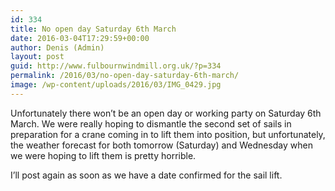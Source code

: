 ```yaml
---
id: 334
title: No open day Saturday 6th March
date: 2016-03-04T17:29:59+00:00
author: Denis (Admin)
layout: post
guid: http://www.fulbournwindmill.org.uk/?p=334
permalink: /2016/03/no-open-day-saturday-6th-march/
image: /wp-content/uploads/2016/03/IMG_0429.jpg
---
```

Unfortunately there won&#8217;t be an open day or working party on Saturday 6th March. We were really hoping to dismantle the second set of sails in preparation for a crane coming in to lift them into position, but unfortunately, the weather forecast for both tomorrow (Saturday) and Wednesday when we were hoping to lift them is pretty horrible.
<!--break-->
I&#8217;ll post again as soon as we have a date confirmed for the sail lift.
